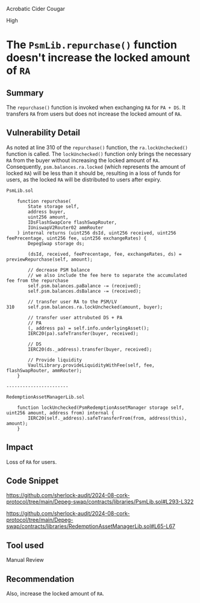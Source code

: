 Acrobatic Cider Cougar

High

# The `PsmLib.repurchase()` function doesn't increase the locked amount of `RA`

## Summary

The `repurchase()` function is invoked when exchanging `RA` for `PA + DS`. It transfers `RA` from users but does not increase the locked amount of `RA`.

## Vulnerability Detail

As noted at line 310 of the `repurchase()` function, the `ra.lockUnchecked()` function is called. The `lockUnchecked()` function only brings the necessary `RA` from the buyer without increasing the locked amount of `RA`. Consequently, `psm.balances.ra.locked` (which represents the amount of locked `RA`) will be less than it should be, resulting in a loss of funds for users, as the locked `RA` will be distributed to users after expiry.

```solidity
PsmLib.sol

    function repurchase(
        State storage self,
        address buyer,
        uint256 amount,
        IDsFlashSwapCore flashSwapRouter,
        IUniswapV2Router02 ammRouter
    ) internal returns (uint256 dsId, uint256 received, uint256 feePrecentage, uint256 fee, uint256 exchangeRates) {
        DepegSwap storage ds;

        (dsId, received, feePrecentage, fee, exchangeRates, ds) = previewRepurchase(self, amount);

        // decrease PSM balance
        // we also include the fee here to separate the accumulated fee from the repurchase
        self.psm.balances.paBalance -= (received);
        self.psm.balances.dsBalance -= (received);

        // transfer user RA to the PSM/LV
310     self.psm.balances.ra.lockUnchecked(amount, buyer);

        // transfer user attrubuted DS + PA
        // PA
        (, address pa) = self.info.underlyingAsset();
        IERC20(pa).safeTransfer(buyer, received);

        // DS
        IERC20(ds._address).transfer(buyer, received);

        // Provide liquidity
        VaultLibrary.provideLiquidityWithFee(self, fee, flashSwapRouter, ammRouter);
    }

-----------------------

RedemptionAssetManagerLib.sol

    function lockUnchecked(PsmRedemptionAssetManager storage self, uint256 amount, address from) internal {
        IERC20(self._address).safeTransferFrom(from, address(this), amount);
    }
```

## Impact

Loss of `RA` for users.

## Code Snippet

https://github.com/sherlock-audit/2024-08-cork-protocol/tree/main/Depeg-swap/contracts/libraries/PsmLib.sol#L293-L322

https://github.com/sherlock-audit/2024-08-cork-protocol/tree/main/Depeg-swap/contracts/libraries/RedemptionAssetManagerLib.sol#L65-L67

## Tool used

Manual Review

## Recommendation

Also, increase the locked amount of `RA`.